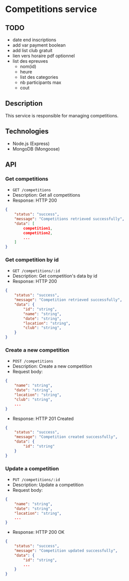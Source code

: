 # Competitions service

## TODO

- date end inscriptions
- add var payment boolean
- add list club gratuit
- lien vers horaire pdf optionnel
- list des epreuves
    - nom(id)
    - heure
    - list des categories
    - nb participants max
    - cout



## Description

This service is responsible for managing competitions. 

## Technologies

- Node.js (Express)
- MongoDB (Mongoose)

## API

### Get competitions

- `GET /competitions`
- Description: Get all competitions
- Response: HTTP 200
```json
{
    "status": "success",
    "message": "Competitions retrieved successfully",
    "data": [
        competition1,
        competition2,
        ...
    ]
}
```

### Get competition by id

- `GET /competitions/:id`
- Description: Get competition's data by id
- Response: HTTP 200
```json
{
    "status": "success",
    "message": "Competition retrieved successfully",
    "data": {
        "id": "string",
        "name": "string",
        "date": "string",
        "location": "string",
        "club": "string",
    }
}
```

### Create a new competition

- `POST /competitions`
- Description: Create a new competition
- Request body:
```json
{
    "name": "string",
    "date": "string",
    "location": "string",
    "club": "string",
    ...
}
```
- Response: HTTP 201 Created
```json
{
    "status": "success",
    "message": "Competition created successfully",
    "data": {
        "id": "string"
    }
}
```

### Update a competition

- `PUT /competitions/:id`
- Description: Update a competition
- Request body:
```json
{
    "name": "string",
    "date": "string",
    "location": "string",
    ...
}
```
- Response: HTTP 200 OK
```json
{
    "status": "success",
    "message": "Competition updated successfully",
    "data": {
        "id": "string",
        ...
    }
}
```

